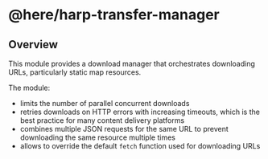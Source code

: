 # @here/harp-transfer-manager

## Overview

This module provides a download manager that orchestrates downloading URLs, particularly static map resources.

The module:

* limits the number of parallel concurrent downloads
* retries downloads on HTTP errors with increasing timeouts, which is the best practice for many content delivery platforms
* combines multiple JSON requests for the same URL to prevent downloading the same resource multiple times
* allows to override the default `fetch` function used for downloading URLs
